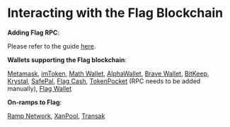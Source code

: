 # Interacting with the Flag Blockchain

**Adding Flag RPC**:&#x20;

Please refer to the guide [here](https://tutorials.flagscan.xyz/tutorials/network-tutorials/adding-fuse-network-to-metamask).



**Wallets supporting the Flag blockchain**:

[Metamask](https://metamask.io), [imToken](https://imtoken.im), [Math Wallet](https://mathwallet.org), [AlphaWallet](https://alphawallet.com), [Brave Wallet](https://brave.com/wallet/), [BitKeep](https://bitkeep.com/), [Krystal](https://krystal.app), [SafePal](https://safepal.io/), [Flag Cash](https://fuse.cash), [TokenPocket](https://www.tokenpocket.pro/en/) (RPC needs to be added manually), [Flag Wallet](https://play.google.com/store/apps/details?id=io.fuse.fusecash\&hl=en\&gl=US)



**On-ramps to Flag**:

[Ramp Network](https://ramp.network), [XanPool](https://xanpool.com/), [Transak](https://transak.com/)
